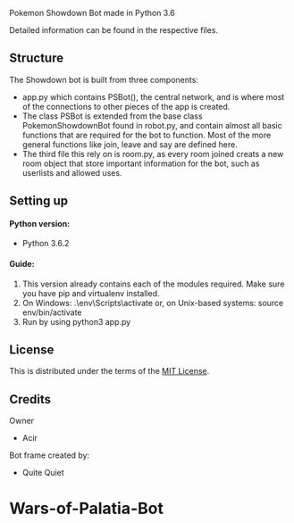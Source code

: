 
Pokemon Showdown Bot made in Python 3.6

Detailed information can be found in the respective files.

Structure
---------

The Showdown bot is built from three components:

- app.py which contains PSBot(), the central network, and is where most of the connections to other pieces of the app is created.
- The class PSBot is extended from the base class PokemonShowdownBot found in robot.py, and contain almost all basic functions that are required for the bot to function. Most of the more general functions like join, leave and say are defined here.
- The third file this rely on is room.py, as every room joined creats a new room object that store important information for the bot, such as userlists and allowed uses.

Setting up
----------
#### Python version:
- Python 3.6.2

#### Guide:
1. This version already contains each of the modules required. Make sure you have pip and virtualenv installed.
2. On Windows: .\env\Scripts\activate
   or, on Unix-based systems: source env/bin/activate
3. Run by using python3 app.py

License
-------

This is distributed under the terms of the [MIT License][1].

  [1]: https://github.com/QuiteQuiet/PokemonShowdownBot/blob/master/LICENCE

Credits
-------

Owner
- Acir

Bot frame created by:
- Quite Quiet
# Wars-of-Palatia-Bot
